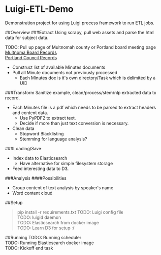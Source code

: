 Luigi-ETL-Demo
==============

Demonstration project for using Luigi process framework to run ETL jobs.

##Overview
###Extract
Using scrapy, pull web assets and parse the html data for subject data. 

TODO: Pull up page of Multnomah county or Portland board meeting page  
[Multnoma Board Records](http://multnomah.granicus.com/ViewPublisher.php?view_id=3)  
[Portland Council Records](http://www.portlandonline.com/auditor/index.cfm?c=56676)  
 * Construct list of available Minutes documents
 * Pull all Minute documents not previously processed
    * Each Minutes doc is it's own directory/Task which is delimited by a UID

###Transform
Sanitize example, clean/process/stem/nlp extracted data to record.  
 * Each Minutes file is a pdf which needs to be parsed to extract headers and content data.
    * Use PyPDF2 to extract text.
    * Decide if more than just text conversion is necessary.
 * Clean data
    * Stopword Blacklisting
    * Stemming for language analysis?

###Loading/Save
 * Index data to Elasticsearch 
    * Have alternative for simple filesystem storage
 * Feed interesting data to D3.

###Analysis
####Possibilities 
 * Group content of text analysis by speaker's name
 * Word content cloud

##Setup
> pip install -r requirements.txt
TODO: Luigi config file  
TODO: luigid daemon  
TODO: Elasticsearch from docker image  
TODO: Learn D3 for setup :/  

##Running
TODO: Running scheduler  
TODO: Running Elasticsearch docker image  
TODO: Kickoff end task  

